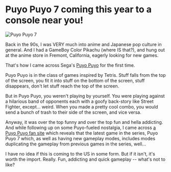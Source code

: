 # Puyo Puyo 7 coming this year to a console near you!

![Puyo Puyo 7](http://westkarana.com/wp-content/uploads/2009/05/puyo7.jpg "Puyo Puyo 7")

Back in the 90s, I was VERY much into anime and Japanese pop culture in general. And I had a GameBoy Color Pikachu (where IS that?), and hung out at the anime store in Fremont, California, eagerly looking for new games.

That's how I came across Sega's [Puyo Puyo](http://en.wikipedia.org/wiki/Puyo_Pop) for the first time.

Puyo Puyo is in the class of games inspired by Tetris. Stuff falls from the top of the screen, you fit it into stuff on the bottom of the screen, stuff disappears, don't let stuff reach the top of the screen.

But in Puyo Puyo, you weren't playing by yourself. You were playing against a hilarious band of opponents each with a goofy back-story like Street Fighter, except... weird. When you made a pretty cool combo, you would send a bunch of trash to their side of the screen, and vice versa.

Anyway, it was over the top funny and over the top fun and hella addicting. And while following up on some Puyo-fueled nostalgia, I came across [a Puyo Puyo fan site](http://www.puyonexus.net/wiki/Puyo_Puyo_7) which reveals that the latest game in the series, Puyo Puyo 7 which, as well as having new gameplay modes, includes modes duplicating the gameplay from previous games in the series, well...

I have no idea if this is coming to the US in some form. But if it isn't, it's worth the import. Really. Fun, addicting and quick gameplay -- what's not to like?

